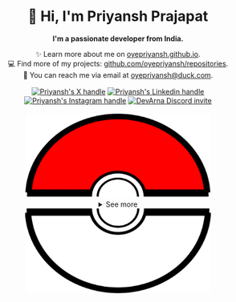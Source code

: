 <div align="center">
  <h1>👋 Hi, I'm Priyansh Prajapat</h1>
  <b>I'm a passionate developer from India.</b>
</div>

<div align="center">
   
  ✨ Learn more about me on [oyepriyansh.github.io](https://oyepriyansh.github.io). <br>
  💻 Find more of my projects: [github.com/oyepriyansh/repositories](https://github.com/oyepriyansh?tab=repositories). <br>
  💌 You can reach me via email at [oyepriyansh@duck.com](mailto:oyepriyansh@duck.com).
</div>

<div align="center">
  <a href="https://twitter.com/oyepriyansh" target="blank"><img align="center" src="https://priyan.sh.gg/assets/github/readme/twitter.svg" alt="Priyansh's X handle" title="X"/></a>
  <a href="https://linkedin.com/in/oyepriyansh" target="blank"><img align="center" src="https://oyepriyansh.pages.dev/assets/github/readme/linkedin.svg" alt="Priyansh's Linkedin handle" title="Linkedin"/></a> 
  <a href="https://instagram.com/oyepriyansh" target="blank"><img align="center" src="https://oyepriyansh.pages.dev/assets/github/readme/instagram.svg" alt="Priyansh's Instagram handle" title="Instagram"/></a>
  <a href="https://discord.com/invite/AeAjegXn6D" target="blank"><img align="center" src="https://oyepriyansh.pages.dev/assets/github/readme/discord.svg" alt="DevArna Discord invite" title="Discord"/></a>
</div> 
<br>
<div align="center">
  <a href="#"><img src="assets/pokeball-top.png" width="370px" height="170px"></a>
  <details>
    <summary>See more</summary>
    <a href="#"><img src="assets/bitmoji.png" width="150"></a> <br>
    <a href="#"><img src="assets/typing.svg"></a>
    <details open>
      <summary>About me</summary>
      <div align="left">

```javascript
/**
 * Represents me.
 * @constructor
 * @param {string} languages - Hindi, Gujrati, English.
 * @param {string} hobbies - Cricket, Music, Gaming.
 * @param {string} interests - DiscordJS, Open Source, Javascript, Java.
 * @param {Date} birthday - 28th of May.
 */
```
  </div>
</details>


<details open>
  <summary>Discord Status</summary>
  <div>
    <a href="https://discord.com/users/838764339942785051" target="_blank">
      <img src="https://oyepriyansh.pages.dev/9d5grh" width="355px">
    </a> <br>
  </div>
</details><details open>
  <summary>GitHub Stats</summary>

  <a href="#"><img src="github_stats.svg" width="355px"></a><br>

</details>


<details open>
  <summary>Recent Activity</summary>

<!--RECENT_ACTIVITY:start-->
![issue_opened](https://oyepriyansh.pages.dev/i/octicons/IssueOpened.svg) [#14](https://github.com/oyepriyansh/oyepriyansh/issues/14) **|** [oyepriyansh/oyepriyansh](https://github.com/oyepriyansh/oyepriyansh)<br>
![issue_closed](https://oyepriyansh.pages.dev/i/octicons/IssueClosed.svg) [#16](https://github.com/PriyanshOrg/join/issues/16) **|** [PriyanshOrg/join](https://github.com/PriyanshOrg/join)<br>
![issue_closed](https://oyepriyansh.pages.dev/i/octicons/IssueClosed.svg) [#1](https://github.com/PriyanshOrg/blog/issues/1) **|** [PriyanshOrg/blog](https://github.com/PriyanshOrg/blog)<br>
![create_repo](https://oyepriyansh.pages.dev/i/octicons/Repository.svg) [oyepriyansh/Java](https://github.com/oyepriyansh/Java)<br>
![pr_merged](https://oyepriyansh.pages.dev/i/octicons/PullRequestMerged.svg) [#257](https://github.com/oyepriyansh/DevProfiles/pull/257) **|** [oyepriyansh/DevProfiles](https://github.com/oyepriyansh/DevProfiles)<br>
![issue_closed](https://oyepriyansh.pages.dev/i/octicons/IssueClosed.svg) [#15](https://github.com/PriyanshOrg/join/issues/15) **|** [PriyanshOrg/join](https://github.com/PriyanshOrg/join)<br>
![pr_merged](https://oyepriyansh.pages.dev/i/octicons/PullRequestMerged.svg) [#256](https://github.com/oyepriyansh/DevProfiles/pull/256) **|** [oyepriyansh/DevProfiles](https://github.com/oyepriyansh/DevProfiles)<br>
![create_repo](https://oyepriyansh.pages.dev/i/octicons/Repository.svg) [oyepriyansh/blog](https://github.com/oyepriyansh/blog)<br>
![pr_merged](https://oyepriyansh.pages.dev/i/octicons/PullRequestMerged.svg) [#255](https://github.com/oyepriyansh/DevProfiles/pull/255) **|** [oyepriyansh/DevProfiles](https://github.com/oyepriyansh/DevProfiles)<br>
![pr_closed](https://oyepriyansh.pages.dev/i/octicons/PullRequestClosed.svg) [#254](https://github.com/oyepriyansh/DevProfiles/pull/254) **|** [oyepriyansh/DevProfiles](https://github.com/oyepriyansh/DevProfiles)<br>
<!--RECENT_ACTIVITY:end-->

</details>

</details>
  <a href="#"><img src="assets/pokeball-bottom.png" width="370px" height="170px"></a>
</div>
